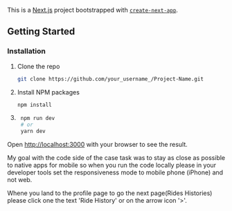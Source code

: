 This is a [Next.js](https://nextjs.org/) project bootstrapped with [`create-next-app`](https://github.com/vercel/next.js/tree/canary/packages/create-next-app).

## Getting Started

### Installation


1. Clone the repo
   ```sh
   git clone https://github.com/your_username_/Project-Name.git
   ```
2. Install NPM packages
   ```sh
   npm install
   ```
3. ```bash
    npm run dev
    # or
    yarn dev
    ```

Open [http://localhost:3000](http://localhost:3000) with your browser to see the result.

My goal with the code side of the case task was to stay as close as possible to native apps for mobile so when you run the code locally please in your developer tools set the responsiveness mode to mobile phone (iPhone) and not web. 

Whene you land to the profile page to go the next page(Rides Histories) please click one the text 'Ride History' or on the arrow icon '>'.
